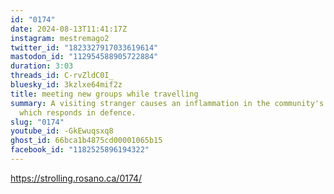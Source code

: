 ```yaml
---
id: "0174"
date: 2024-08-13T11:41:17Z
instagram: mestremago2
twitter_id: "1823327917033619614"
mastodon_id: "112954588905722884"
duration: 3:03
threads_id: C-rvZldC0I_
bluesky_id: 3kzlxe64mif2z
title: meeting new groups while travelling
summary: A visiting stranger causes an inflammation in the community's organism,
  which responds in defence.
slug: "0174"
youtube_id: -GkEwuqsxq8
ghost_id: 66bca1b4875cd00001065b15
facebook_id: "1182525896194322"
---
```

https://strolling.rosano.ca/0174/
